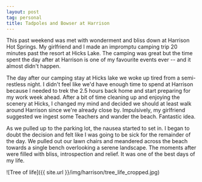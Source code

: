 ```yaml
---
layout: post
tag: personal
title: Tadpoles and Bowser at Harrison
---
```


This past weekend was met with wonderment and bliss down at Harrison Hot Springs.  My girlfriend and I made an impromptu camping trip 20 minutes past the resort at Hicks Lake.  The camping was great but the time spent the day after at Harrison is one of my favourite events ever -- and it almost didn't happen.

The day after our camping stay at Hicks lake we woke up tired from a semi-restless night.  I didn't feel like we'd have enough time to spend at Harrison because I needed to trek the 2.5 hours back home and start preparing for my work week ahead.  After a bit of time cleaning up and enjoying the scenery at Hicks, I changed my mind and decided we should at least walk around Harrison since we're already close by.  Impulsively, my girlfriend suggested we ingest some Teachers and wander the beach.  Fantastic idea.

As we pulled up to the parking lot, the nausea started to set in.  I began to doubt the decision and felt like I was going to be sick for the remainder of the day.  We pulled out our lawn chairs and meandered across the beach towards a single bench overlooking a serene landscape.  The moments after were filled with bliss, introspection and relief.  It was one of the best days of my life.

![Tree of life]({{ site.url }}/img/harrison/tree_life_cropped.jpg)